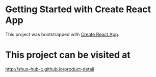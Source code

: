 # Getting Started with Create React App

This project was bootstrapped with [Create React App](https://github.com/facebook/create-react-app).

# This project can be visited at

http://shuo-hub-c.github.io/product-detail
